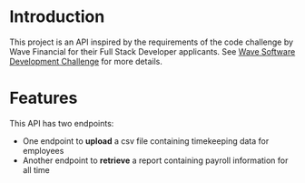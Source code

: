# Introduction
This project is an API inspired by the requirements of the code challenge by Wave Financial for their Full Stack Developer applicants. See [Wave Software Development Challenge](https://github.com/wvchallenges/se-challenge-payroll) for more details. 

# Features
This API has two endpoints:
- One endpoint to **upload** a csv file containing timekeeping data for employees
- Another endpoint to **retrieve** a report containing payroll information for all time
